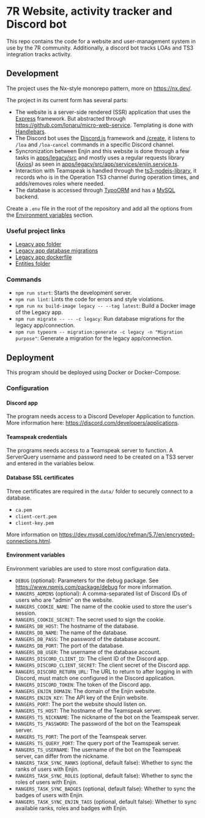 # 7R Website, activity tracker and Discord bot

This repo contains the code for a website and user-management system in use by the 7R community.
Additionally, a discord bot tracks LOAs and TS3 integration tracks activity.

## Development

The project uses the Nx-style monorepo pattern, more on https://nx.dev/.

The project in its current form has several parts:
- The website is a server-side rendered (SSR) application that uses the [Express](https://expressjs.com/) framework. But abstracted through https://github.com/Ionaru/micro-web-service. Templating is done with [Handlebars](https://handlebarsjs.com/).
- The Discord bot uses the [Discord.js](https://discord.js.org/) framework and [/create](https://slash-create.js.org/), it listens to `/loa` and `/loa-cancel` commands in a specific Discord channel.
- Syncronization between Enjin and this website is done through a few tasks in [apps/legacy/src](apps/legacy/src/app/tasks) and mostly uses a regular requests library ([Axios](https://axios-http.com/)) as seen in [apps/legacy/src/app/services/enjin.service.ts](apps/legacy/src/app/services/enjin.service.ts).
- Interaction with Teamspeak is handled through the [ts3-nodejs-library](https://multivit4min.github.io/TS3-NodeJS-Library/), it records who is in the Operation TS3 channel during operation times, and adds/removes roles where needed.
- The database is accessed through [TypoORM](https://typeorm.io/) and has a [MySQL](https://www.mysql.com/) backend.

Create a `.env` file in the root of the repository and add all the options from the [Environment variables](#environment-variables) section.

### Useful project links
- [Legacy app folder](apps/legacy/src)
- [Legacy app database migrations](apps/legacy/migrations)
- [Legacy app dockerfile](apps/legacy/Dockerfile)
- [Entities folder](libs/entities/src/lib)

### Commands

- `npm run start`: Starts the development server.
- `npm run lint`: Lints the code for errors and style violations.
- `npm run nx build-image legacy -- --tag latest`: Build a Docker image of the Legacy app.
- `npm run migrate -- -- -c legacy`: Run database migrations for the legacy app/connection.
- `npm run typeorm -- migration:generate -c legacy -n "Migration purpose"`: Generate a migration for the legacy app/connection.

## Deployment

This program should be deployed using Docker or Docker-Compose.

### Configuration

#### Discord app

The program needs access to a Discord Developer Application to function.
More information here: https://discord.com/developers/applications.

#### Teamspeak credentials

The programs needs access to a Teamspeak server to function.
A ServerQuery username and password need to be created on a TS3 server and entered in the variables below.

#### Database SSL certificates

Three certificates are required in the `data/` folder to securely connect to a database.

- `ca.pem`
- `client-cert.pem`
- `client-key.pem`

More information on https://dev.mysql.com/doc/refman/5.7/en/encrypted-connections.html.

#### Environment variables

Environment variables are used to store most configuration data.

- `DEBUG` (optional): Parameters for the debug package. See <https://www.npmjs.com/package/debug> for more information.
- `RANGERS_ADMINS` (optional): A comma-separated list of Discord IDs of users who are "admin" on the website.
- `RANGERS_COOKIE_NAME`: The name of the cookie used to store the user's session.
- `RANGERS_COOKIE_SECRET`: The secret used to sign the cookie.
- `RANGERS_DB_HOST`: The hostname of the database.
- `RANGERS_DB_NAME`: The name of the database.
- `RANGERS_DB_PASS`: The password of the database account.
- `RANGERS_DB_PORT`: The port of the database.
- `RANGERS_DB_USER`: The username of the database account.
- `RANGERS_DISCORD_CLIENT_ID`: The client ID of the Discord app.
- `RANGERS_DISCORD_CLIENT_SECRET`: The client secret of the Discord app.
- `RANGERS_DISCORD_RETURN_URL`: The URL to return to after logging in with Discord, must match one configured in the Discord application.
- `RANGERS_DISCORD_TOKEN`: The token of the Discord app.
- `RANGERS_ENJIN_DOMAIN`: The domain of the Enjin website.
- `RANGERS_ENJIN_KEY`: The API key of the Enjin website.
- `RANGERS_PORT`: The port the website should listen on.
- `RANGERS_TS_HOST`: The hostname of the Teamspeak server.
- `RANGERS_TS_NICKNAME`: The nickname of the bot on the Teamspeak server.
- `RANGERS_TS_PASSWORD`: The password of the bot on the Teamspeak server.
- `RANGERS_TS_PORT`: The port of the Teamspeak server.
- `RANGERS_TS_QUERY_PORT`: The query port of the Teamspeak server.
- `RANGERS_TS_USERNAME`: The username of the bot on the Teamspeak server, can differ from the nickname.
- `RANGERS_TASK_SYNC_RANKS` (optional, default false): Whether to sync the ranks of users with Enjin.
- `RANGERS_TASK_SYNC_ROLES` (optional, default false): Whether to sync the roles of users with Enjin.
- `RANGERS_TASK_SYNC_BADGES` (optional, default false): Whether to sync the badges of users with Enjin.
- `RANGERS_TASK_SYNC_ENJIN_TAGS` (optional, default false): Whether to sync available ranks, roles and badges with Enjin.

